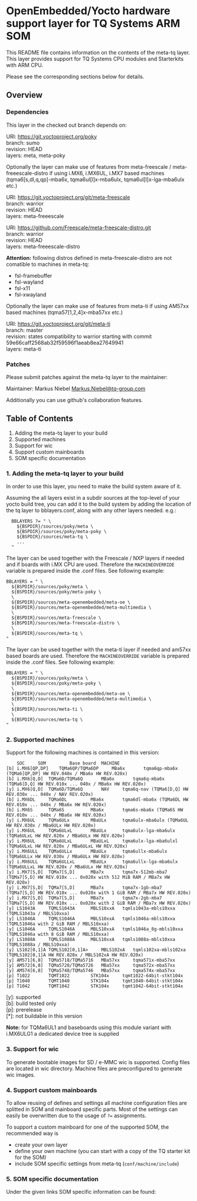 # OpenEmbedded/Yocto hardware support layer for TQ Systems ARM SOM

This README file contains information on the contents of the meta-tq layer.
This layer provides support for TQ Systems CPU modules and Starterkits with
ARM CPU.

Please see the corresponding sections below for details.

## Overview

### Dependencies

This layer in the checked out branch depends on:

URI: https://git.yoctoproject.org/poky  
branch: sumo  
revision: HEAD  
layers: meta, meta-poky  

Optionally the layer can make use of features from meta-freescale /
meta-freeescale-distro if using i.MX6, i.MX6UL, i.MX7 based machines
(tqma6[s,dl,q,qp]-mba6x, tqma6ul[l]x-mba6ulx, tqma6ul[l]x-lga-mba6ulx etc.)

URI: https://git.yoctoproject.org/git/meta-freescale  
branch: warrior  
revision: HEAD  
layers: meta-freeescale  

URI: https://github.com/Freescale/meta-freescale-distro.git  
branch: warrior  
revision: HEAD  
layers: meta-freeescale-distro  

**Attention:** following distros defined in meta-freescale-distro are not comatible
to machines in meta-tq:

- fsl-framebuffer
- fsl-wayland
- fsl-x11
- fsl-xwayland

Optionally the layer can make use of features from meta-ti if using AM57xx
based machines (tqma57[1,2,4]x-mba57xx etc.)

URI: https://git.yoctoproject.org/git/meta-ti  
branch: master  
revision: states compatibility to warrior starting with commit
          59e66caff2568ab32f59596f1aeab8ea27649941  
layers: meta-ti  

### Patches

Please submit patches against the meta-tq layer to the
maintainer:

Maintainer: Markus Niebel <Markus.Niebel@tq-group.com>

Additionally you can use github's collaboration features.

## Table of Contents

1. Adding the meta-tq layer to your build
2. Supported machines
3. Support for wic
4. Support custom mainboards
5. SOM specific documentation

### 1. Adding the meta-tq layer to your build

In order to use this layer, you need to make the build system aware of
it.

Assuming the all layers exist in a subdir sources at the top-level of your
yocto build tree, you can add it to the build system by adding the
location of the tq layer to bblayers.conf, along with any
other layers needed. e.g.:

```
  BBLAYERS ?= " \
    ${BSPDIR}/sources/poky/meta \
    ${BSPDIR}/sources/poky/meta-poky \
    ${BSPDIR}/sources/meta-tq \
    ...
  "
```

The layer can be used together with the Freescale / NXP layers if needed and
if boards with i.MX CPU are used. Therefore the `MACHINEOVERRIDE` variable is
prepared inside the <modulename>.conf files. See following example:

```
BBLAYERS = " \
  ${BSPDIR}/sources/poky/meta \
  ${BSPDIR}/sources/poky/meta-poky \
  \
  ${BSPDIR}/sources/meta-openembedded/meta-oe \
  ${BSPDIR}/sources/meta-openembedded/meta-multimedia \
  \
  ${BSPDIR}/sources/meta-freescale \
  ${BSPDIR}/sources/meta-freescale-distro \
  \
  ${BSPDIR}/sources/meta-tq \
"
```

The layer can be used together with the meta-ti layer if needed and am57xx based
boards are used. Therefore the `MACHINEOVERRIDE` variable is prepared inside the
<modulename>.conf files. See following example:

```
BBLAYERS = " \
  ${BSPDIR}/sources/poky/meta \
  ${BSPDIR}/sources/poky/meta-poky \
  \
  ${BSPDIR}/sources/meta-openembedded/meta-oe \
  ${BSPDIR}/sources/meta-openembedded/meta-multimedia \
  \
  ${BSPDIR}/sources/meta-ti \
  \
  ${BSPDIR}/sources/meta-tq \
"
```

### 2. Supported machines

Support for the following machines is contained in this version:

```
	SOC		SOM			Base board	MACHINE
[b]	i.MX6[QP,DP]	TQMa6QP/TQMa6DP		MBa6x		tqma6qp-mba6x (TQMa6[QP,DP] HW REV.040x / MBa6x HW REV.020x)
[b]	i.MX6[Q,D]	TQMa6D/TQMa6Q		MBa6x		tqma6q-mba6x (TQMa6[D,Q] HW REV.010x ... 040x / MBa6x HW REV.020x)
[y]	i.MX6[Q,D]	TQMa6D/TQMa6Q		NAV		tqma6q-nav (TQMa6[D,Q] HW REV.030x ... 040x / NAV REV.020x)
[b]	i.MX6DL		TQMa6DL			MBa6x		tqma6dl-mba6x (TQMa6DL HW REV.010x ... 040x / MBa6x HW REV.020x)
[b]	i.MX6S		TQMa6S			MBa6x		tqma6s-mba6x (TQMa6S HW REV.010x ... 040x / MBa6x HW REV.020x)
[y]	i.MX6UL		TQMa6ULx		MBaULx		tqma6ulx-mba6ulx (TQMa6UL HW REV.030x / MBa6ULx HW REV.020x)
[y]	i.MX6UL		TQMa6ULxL		MBaULx		tqma6ulx-lga-mba6ulx (TQMa6ULxL HW REV.020x / MBa6ULx HW REV.020x)
[y]	i.MX6UL		TQMa6ULxL		MBaULxL		tqma6ulx-lga-mba6ulxl (TQMa6ULxL HW REV.020x / MBa6ULxL HW REV.020x)
[y]	i.MX6ULL	TQMa6ULLx		MBaULx		tqma6ullx-mba6ulx (TQMa6ULLx HW REV.030x / MBa6ULx HW REV.020x)
[y]	i.MX6ULL	TQMa6ULLxL		MBaULx		tqma6ullx-lga-mba6ulx (TQMa6ULLxL HW REV.020x / MBa6ULx HW REV.020x)
[y]	i.MX7[S,D]	TQMa7[S,D]		MBa7x		tqma7x-512mb-mba7 (TQMa7[S,D] HW REV.010x ... 0x020x with 512 MiB RAM / MBa7x HW REV.020x)
[y]	i.MX7[S,D]	TQMa7[S,D]		MBa7x		tqma7x-1gb-mba7 (TQMa7[S,D] HW REV.010x ... 0x020x with 1 GiB RAM / MBa7x HW REV.020x)
[y]	i.MX7[S,D]	TQMa7[S,D]		MBa7x		tqma7x-2gb-mba7 (TQMa7[S,D] HW REV.010x ... 0x020x with 2 GiB RAM / MBa7x HW REV.020x)
[y]	LS1043A		TQMLS1043A		MBLS10xxA	tqmls1043a-mbls10xxa (TQMLS1043a / MBLS10xxa)
[y]	LS1046A		TQMLS1046A		MBLS10xxA	tqmls1046a-mbls10xxa (TQMLS1046a with 2 GiB RAM / MBLS10xxa)
[y]	LS1046A		TQMLS1046A		MBLS10xxA	tqmls1046a_8g-mbls10xxa (TQMLS1046a with 8 GiB RAM / MBLS10xxa)
[y]	LS1088A		TQMLS1088A		MBLS10xxA	tqmls1088a-mbls10xxa (TQMLS1088a / MBLS10xxa)
[y]	LS102[0,1]A	TQMLS102[0,1]A>		MBLS102xA	tqmls102xa-mbls102xa (TQMLS102[0,1]A HW REV.020x / MBLS102xA HW REV.020x)
[y]	AM571[6,8]	TQMa5718/TQMa5716	MBa57xx		tqma571x-mba57xx
[y]	AM572[6,8]	TQMa5728/TQMa5726	MBa57xx		tqma572x-mba57xx
[y]	AM574[6,8]	TQMa5748/TQMa5746	MBa57xx		tqma574x-mba57xx
[p]	T1022		TQMT1022		STK104x		tqmt1022-64bit-stkt104x
[p]	T1040		TQMT1040		STK104x		tqmt1040-64bit-stkt104x
[p]	T1042		TQMT1042		STK104x		tqmt1042-64bit-stkt104x
```

\[y\]: supported  
\[b\]: build tested only  
\[p\]: prerelease  
\[\*\]: not buildable in this version  

**Note:** for TQMa6UL1 and baseboards using this module variant with i.MX6ULG1
          a dedicated device tree is supplied

### 3. Support for wic

To generate bootable images for SD / e-MMC wic is supported. Config files are
located in wic directory. Machine files are preconfigured to generate wic images.

### 4. Support custom mainboards

To allow reusing of defines and settings all machine configuration files are
splitted in SOM and mainboard specific parts. Most of the settings can easily
be overwritten due to the usage of `?=` assignments.

To support a custom mainboard for one of the supported SOM, the recommended way
is

* create your own layer
* define your own machine (you can start with a copy of the TQ starter kit for
  the SOM)
* include SOM specific settings from meta-tq (`conf/machine/include`)

### 5. SOM specific documentation

Under the given links SOM specific information can be found:

